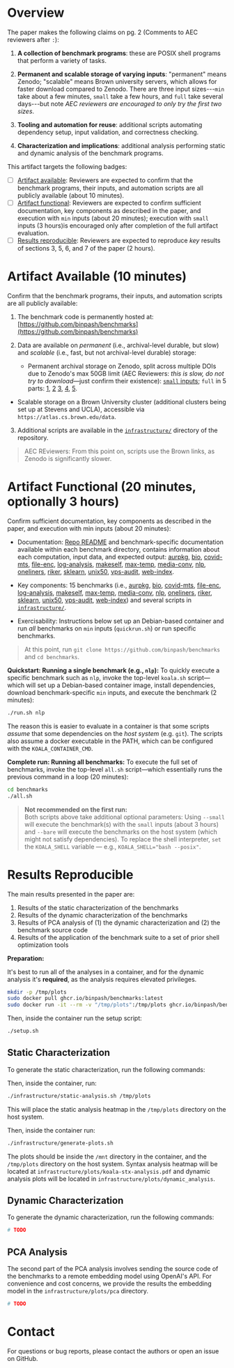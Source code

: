 # Overview

The paper makes the following claims on pg. 2 (Comments to AEC reviewers after `:`):

1. **A collection of benchmark programs**: these are POSIX shell programs that perform a variety of tasks.

2. **Permanent and scalable storage of varying inputs**: "permanent" means Zenodo; "scalable" means Brown university servers, which allows for faster download compared to Zenodo. There are three input sizes---`min` take about a few minutes, `small` take a few hours, and `full` take several days---but note _AEC reviewers are encouraged to only try the first two sizes_.

3. **Tooling and automation for reuse**: additional scripts automating dependency setup, input validation, and correctness checking.

4. **Characterization and implications**: additional analysis performing static and dynamic analysis of the benchmark programs.

This artifact targets the following badges:

* [ ] [Artifact available](#artifact-available): Reviewers are expected to confirm that the benchmark programs, their inputs, and automation scripts are all publicly available (about 10 minutes).
* [ ] [Artifact functional](#artifact-functional): Reviewers are expected to confirm sufficient documentation, key components as described in the paper, and execution with `min` inputs (about 20 minutes); execution with `small` inputs (3 hours)is encouraged only after completion of the full artifact evaluation.
* [ ] [Results reproducible](#results-reproducible): Reviewers are expected to reproduce _key_ results of sections 3, 5, 6, and 7 of the paper (2 hours).

# Artifact Available (10 minutes)

Confirm that the benchmark programs, their inputs, and automation scripts are all publicly available:

1. The benchmark code is permanently hosted at: [https://github.com/binpash/benchmarks](https://github.com/binpash/benchmarks)

3. Data are available on _permanent_ (i.e., archival-level durable, but slow) and _scalable_ (i.e., fast, but not archival-level durable) storage:

    * Permanent archival storage on Zenodo, split across multiple DOIs due to Zenodo's max 50GB limit (AEC Reviewers: _this is slow, do not try to download_—just confirm their existence): [`small` inputs](https://zenodo.org/records/15361083); `full` in 5 parts:
   [1](https://zenodo.org/records/15367723),
   [2](https://zenodo.org/records/15368074)
   [3](https://zenodo.org/records/15368508),
   [4](https://zenodo.org/records/15368510),
   [5](https://zenodo.org/records/15368512).

* Scalable storage on a Brown University cluster (additional clusters being set up at Stevens and UCLA), accessible via `https://atlas.cs.brown.edu/data`.

3. Additional scripts are available in the [`infrastructure/`](https://github.com/binpash/benchmarks/tree/main/infrastructure) directory of the repository.

> AEC REviewers: From this point on, scripts use the Brown links, as Zenodo is significantly slower.

# Artifact Functional (20 minutes, optionally 3 hours)

Confirm sufficient documentation, key components as described in the paper, and execution with min inputs (about 20 minutes):

* Documentation: [Repo README](https://github.com/binpash/benchmarks) and benchmark-specific documentation available within each benchmark directory,
contains information about each computation, input data, and expected output:
[aurpkg](https://github.com/binpash/benchmarks/tree/main/aurpkg),
[bio](https://github.com/binpash/benchmarks/tree/main/bio),
[covid-mts](https://github.com/binpash/benchmarks/tree/main/covid-mts),
[file-enc](https://github.com/binpash/benchmarks/tree/main/file-enc),
[log-analysis](https://github.com/binpash/benchmarks/tree/main/log-analysis),
[makeself](https://github.com/binpash/benchmarks/tree/main/makeself),
[max-temp](https://github.com/binpash/benchmarks/tree/main/max-temp),
[media-conv](https://github.com/binpash/benchmarks/tree/main/media-conv),
[nlp](https://github.com/binpash/benchmarks/tree/main/nlp),
[oneliners](https://github.com/binpash/benchmarks/tree/main/oneliners),
[riker](https://github.com/binpash/benchmarks/tree/main/riker),
[sklearn](https://github.com/binpash/benchmarks/tree/main/sklearn),
[unix50](https://github.com/binpash/benchmarks/tree/main/unix50),
[vps-audit](https://github.com/binpash/benchmarks/tree/main/vps-audit),
[web-index](https://github.com/binpash/benchmarks/tree/main/web-index).

* Key components: 15 benchmarks (i.e.,
[aurpkg](https://github.com/binpash/benchmarks/tree/main/aurpkg),
[bio](https://github.com/binpash/benchmarks/tree/main/bio),
[covid-mts](https://github.com/binpash/benchmarks/tree/main/covid-mts),
[file-enc](https://github.com/binpash/benchmarks/tree/main/file-enc),
[log-analysis](https://github.com/binpash/benchmarks/tree/main/log-analysis),
[makeself](https://github.com/binpash/benchmarks/tree/main/makeself),
[max-temp](https://github.com/binpash/benchmarks/tree/main/max-temp),
[media-conv](https://github.com/binpash/benchmarks/tree/main/media-conv),
[nlp](https://github.com/binpash/benchmarks/tree/main/nlp),
[oneliners](https://github.com/binpash/benchmarks/tree/main/oneliners),
[riker](https://github.com/binpash/benchmarks/tree/main/riker),
[sklearn](https://github.com/binpash/benchmarks/tree/main/sklearn),
[unix50](https://github.com/binpash/benchmarks/tree/main/unix50),
[vps-audit](https://github.com/binpash/benchmarks/tree/main/vps-audit),
[web-index](https://github.com/binpash/benchmarks/tree/main/web-index)) and several scripts in [`infrastructure/`](https://github.com/binpash/benchmarks/tree/main/infrastructure).

* Exercisability: Instructions below set up an Debian-based container and run _all_ benchmarks on `min` inputs (`quickrun.sh`) or run specific benchmarks.

> At this point, run `git clone https://github.com/binpash/benchmarks` and `cd benchmarks`.

**Quickstart: Running a single benchmark (e.g., `nlp`):** To quickly execute a specific benchmark such as `nlp`, invoke the top-level `koala.sh` script—which will set up a Debian-based container image, install dependencies, download benchmark-specific `min` inputs, and execute the benchmark (2 minutes):

```sh
./run.sh nlp
```

The reason this is easier to evaluate in a container is that some scripts *assume* that some dependencies on the *host system* (e.g. `git`). The scripts also assume a docker executable in the PATH, which can be configured with the `KOALA_CONTAINER_CMD`.

**Complete run: Running all benchmarks:** To execute the full set of benchmarks, invoke the top-level `all.sh` script—which essentially runs the previous command in a loop (20 minutes):

```sh
cd benchmarks
./all.sh
```

> **Not recommended on the first run:**  
> Both scripts above take additional optional parameters: Using `--small` will execute the benchmark(s) with the `small` inputs (about 3 hours) and `--bare` will execute the benchmarks on the host system (which might not satisfy dependencies). To replace the shell interpreter, `set` the `KOALA_SHELL` variable — e.g., `KOALA_SHELL="bash --posix"`.
> 

# Results Reproducible

The main results presented in the paper are:
1. Results of the static characterization of the benchmarks
2. Results of the dynamic characterization of the benchmarks
3. Results of PCA analysis of (1) the dynamic characterization and (2) the benchmark source code
4. Results of the application of the benchmark suite to a set of prior shell optimization tools

**Preparation:**

It's best to run all of the analyses in a container, and for the dynamic analysis it's **required**, as the analysis requires elevated privileges.

```sh
mkdir -p /tmp/plots
sudo docker pull ghcr.io/binpash/benchmarks:latest
sudo docker run -it --rm -v "/tmp/plots":/tmp/plots ghcr.io/binpash/benchmarks:latest bash
```

Then, inside the container run the setup script:

```sh
./setup.sh
```

## Static Characterization

To generate the static characterization, run the following commands:


Then, inside the container, run:

```sh
./infrastructure/static-analysis.sh /tmp/plots
```

This will place the static analysis heatmap in the `/tmp/plots` directory on the host system.

Then, inside the container run:

```sh
./infrastructure/generate-plots.sh
```

The plots should be inside the `/mnt` directory in the container, and
the `/tmp/plots` directory on the host system.
Syntax analysis heatmap will be located at `infrastructure/plots/koala-stx-analysis.pdf` and dynamic analysis plots will be located in `infrastructure/plots/dynamic_analysis`.

## Dynamic Characterization

To generate the dynamic characterization, run the following commands:

```sh
# TODO
```

## PCA Analysis

The second part of the PCA analysis involves sending the source code of the benchmarks to a remote embedding model using OpenAI's API.
For convenience and cost concerns, we provide the results the embedding model in the `infrastructure/plots/pca` directory.

```sh
# TODO
```

# Contact

For questions or bug reports, please contact the authors or open an issue on GitHub.
